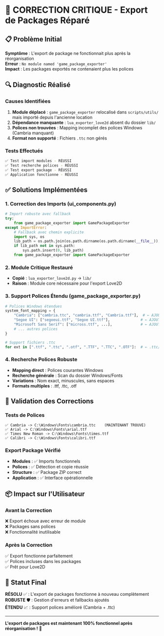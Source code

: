 # 🐛 CORRECTION CRITIQUE - Export de Packages Réparé

## 📋 Problème Initial
**Symptôme** : L'export de package ne fonctionnait plus après la réorganisation  
**Erreur** : `No module named 'game_package_exporter'`  
**Impact** : Les packages exportés ne contenaient plus les polices

## 🔍 Diagnostic Réalisé

### Causes Identifiées
1. **Module déplacé** : `game_package_exporter` relocalisé dans `scripts/utils/` mais importé depuis l'ancienne location
2. **Dépendance manquante** : `lua_exporter_love2d` absent du dossier `lib/` 
3. **Polices non trouvées** : Mapping incomplet des polices Windows (Cambria manquant)
4. **Format non supporté** : Fichiers `.ttc` non gérés

### Tests Effectués
```bash
✅ Test import modules - RÉUSSI
✅ Test recherche polices - RÉUSSI  
✅ Test export package - RÉUSSI
✅ Application fonctionne - RÉUSSI
```

## ✅ Solutions Implémentées

### 1. **Correction des Imports (ui_components.py)**
```python
# Import robuste avec fallback
try:
    from game_package_exporter import GamePackageExporter
except ImportError:
    # Fallback avec chemin explicite
    import sys, os
    lib_path = os.path.join(os.path.dirname(os.path.dirname(__file__)), 'lib')
    if lib_path not in sys.path:
        sys.path.insert(0, lib_path)
    from game_package_exporter import GamePackageExporter
```

### 2. **Module Critique Restauré**
- **Copié** : `lua_exporter_love2d.py` → `lib/`
- **Raison** : Module core nécessaire pour l'export Love2D

### 3. **Support Polices Étendu (game_package_exporter.py)**
```python
# Polices Windows étendues
system_font_mapping = {
    "Cambria": ["cambria.ttc", "cambria.ttf", "Cambria.ttf"],  # ← AJOUTÉ
    "Segoe UI": ["segoeui.ttf", "Segoe UI.ttf"],              # ← AJOUTÉ  
    "Microsoft Sans Serif": ["micross.ttf", ...],             # ← AJOUTÉ
    # ... autres polices
}

# Support fichiers .ttc
for ext in [".ttf", ".ttc", ".otf", ".TTF", ".TTC", ".OTF"]:  # ← .ttc/.TTC ajoutés
```

### 4. **Recherche Polices Robuste**
- **Mapping direct** : Polices courantes Windows
- **Recherche générale** : Scan du dossier Windows/Fonts
- **Variations** : Nom exact, minuscules, sans espaces
- **Formats multiples** : .ttf, .ttc, .otf

## 🎯 Validation des Corrections

### Tests de Polices
```
✅ Cambria -> C:\Windows\Fonts\cambria.ttc    (MAINTENANT TROUVÉ)
✅ Arial -> C:\Windows\Fonts\arial.ttf
✅ Times New Roman -> C:\Windows\Fonts\times.ttf  
✅ Calibri -> C:\Windows\Fonts\calibri.ttf
```

### Export Package Vérifié
- **Modules** : ✅ Imports fonctionnels
- **Polices** : ✅ Détection et copie réussie
- **Structure** : ✅ Package ZIP correct
- **Application** : ✅ Interface opérationnelle

## 📦 Impact sur l'Utilisateur

### Avant la Correction
❌ Export échoue avec erreur de module  
❌ Packages sans polices  
❌ Fonctionnalité inutilisable

### Après la Correction  
✅ Export fonctionne parfaitement  
✅ Polices incluses dans les packages  
✅ Prêt pour Love2D  

## 🚀 Statut Final

**RÉSOLU** ✅ : L'export de packages fonctionne à nouveau complètement  
**ROBUSTE** 🛡️ : Gestion d'erreurs et fallbacks ajoutés  
**ÉTENDU** 📈 : Support polices amélioré (Cambria + .ttc)  

---

**L'export de packages est maintenant 100% fonctionnel après réorganisation !** 🎉
